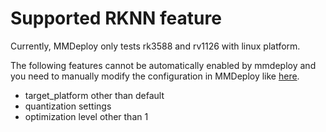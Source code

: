 # Supported RKNN feature

Currently, MMDeploy only tests rk3588 and rv1126 with linux platform.

The following features cannot be automatically enabled by mmdeploy and you need to manually modify the configuration in MMDeploy like [here](https://github.com/open-mmlab/mmdeploy/tree/main/configs/_base_/backends/rknn.py).

- target_platform other than default
- quantization settings
- optimization level other than 1
